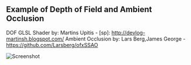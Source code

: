Example of Depth of Field and Ambient Occlusion
-----------------------------------------------

DOF GLSL Shader by: Martins Upitis - [sp]: http://devlog-martinsh.blogspot.com/ 
Ambient Occlusion by: Lars Berg,James George - https://github.com/Larsberg/ofxSSAO

![Screenshot](https://raw.github.com/kamend/DOF_Example/master/bin/data/demo.png)
